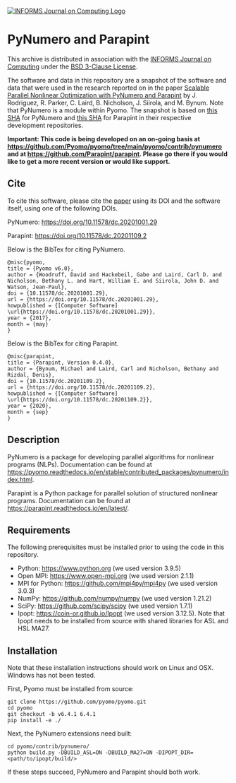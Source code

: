 [![INFORMS Journal on Computing Logo](https://INFORMSJoC.github.io/logos/INFORMS_Journal_on_Computing_Header.jpg)](https://pubsonline.informs.org/journal/ijoc)

# PyNumero and Parapint

This archive is distributed in association with the [INFORMS Journal
on Computing](https://pubsonline.informs.org/journal/ijoc) under the
[BSD 3-Clause License](LICENSE.md).

The software and data in this repository are a snapshot of the
software and data that were used in the research reported on in the
paper [Scalable Parallel Nonlinear Optimization with PyNumero and
Parapint](TBD) by J. Rodriguez, R. Parker, C. Laird, B. Nicholson,
J. Siirola, and M. Bynum.  Note that PyNumero is a module within
Pyomo. The snapshot is based on [this
SHA](https://github.com/Pyomo/pyomo/commit/a415dbfe3e1dfe343e7f829b6219a0e0b7fa8f0f)
for PyNumero and [this
SHA](https://github.com/Parapint/parapint/commit/6fcce1642a72faab54ad81cfe74da0cd57256c7b)
for Parapint in their respective development repositories.

**Important: This code is being developed on an on-going basis at
https://github.com/Pyomo/pyomo/tree/main/pyomo/contrib/pynumero and at
https://github.com/Parapint/parapint. Please go there if you would like to
get a more recent version or would like support.**

## Cite

To cite this software, please cite the [paper](TBD) using its DOI and the software itself, using one of the following DOIs.

PyNumero: https://doi.org/10.11578/dc.20201001.29

Parapint: https://doi.org/10.11578/dc.20201109.2

Below is the BibTex for citing PyNumero.

```
@misc{pyomo,
title = {Pyomo v6.0},
author = {Woodruff, David and Hackebeil, Gabe and Laird, Carl D. and Nicholson, Bethany L. and Hart, William E. and Siirola, John D. and Watson, Jean-Paul},
doi = {10.11578/dc.20201001.29},
url = {https://doi.org/10.11578/dc.20201001.29},
howpublished = {[Computer Software] \url{https://doi.org/10.11578/dc.20201001.29}},
year = {2017},
month = {may}
}
```

Below is the BibTex for citing Parapint.

```
@misc{parapint,
title = {Parapint, Version 0.4.0},
author = {Bynum, Michael and Laird, Carl and Nicholson, Bethany and Rizdal, Denis},
doi = {10.11578/dc.20201109.2},
url = {https://doi.org/10.11578/dc.20201109.2},
howpublished = {[Computer Software] \url{https://doi.org/10.11578/dc.20201109.2}},
year = {2020},
month = {sep}
}
```

## Description

PyNumero is a package for developing parallel algorithms for nonlinear
programs (NLPs). Documentation can be found at
https://pyomo.readthedocs.io/en/stable/contributed_packages/pynumero/index.html.

Parapint is a Python package for parallel solution of structured
nonlinear programs. Documentation can be
found at https://parapint.readthedocs.io/en/latest/.

## Requirements

The following prerequisites must be installed prior to using the code in this repository.

* Python: https://www.python.org (we used version 3.9.5)
* Open MPI: https://www.open-mpi.org (we used version 2.1.1)
* MPI for Python: https://github.com/mpi4py/mpi4py (we used version 3.0.3)
* NumPy: https://github.com/numpy/numpy (we used version 1.21.2)
* SciPy: https://github.com/scipy/scipy (we used version 1.7.1)
* Ipopt: https://coin-or.github.io/Ipopt (we used version 3.12.5). Note that Ipopt needs to be installed from source with shared libraries for ASL and HSL MA27.

## Installation

Note that these installation instructions should work on Linux and OSX. Windows has not been tested.

First, Pyomo must be installed from source:

```
git clone https://github.com/pyomo/pyomo.git
cd pyomo
git checkout -b v6.4.1 6.4.1
pip install -e ./
```

Next, the PyNumero extensions need built:

```
cd pyomo/contrib/pynumero/
python build.py -DBUILD_ASL=ON -DBUILD_MA27=ON -DIPOPT_DIR=<path/to/ipopt/build/>
```

If these steps succeed, PyNumero and Parapint should both work.

